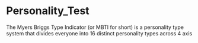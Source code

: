 # Personality_Test
The Myers Briggs Type Indicator (or MBTI for short) is a personality type system that divides everyone into 16 distinct personality types across 4 axis
